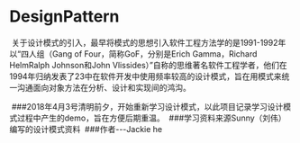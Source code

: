 # DesignPattern
  关于设计模式的引入，最早将模式的思想引入软件工程方法学的是1991-1992年以“四人组（Gang of Four，简称GoF，分别是Erich Gamma，Richard HelmRalph Johnson和John Vlissides）”自称的思维著名软件工程学者，他们在1994年归纳发表了23中在软件开发中使用频率较高的设计模式，旨在用模式来统一沟通面向对象方法在分析、设计和实现间的鸿沟。
  
  ###2018年4月3号清明前夕，开始重新学习设计模式，以此项目记录学习设计模式过程中产生的demo，旨在方便后期重温。
  ###学习资料来源Sunny（刘伟）编写的设计模式资料
  ###作者---Jackie he
